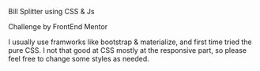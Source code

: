 Bill Splitter using CSS & Js

Challenge by FrontEnd Mentor

I usually use framworks like bootstrap & materialize, and first time tried the pure CSS. I not that good at CSS mostly at the responsive part, so please feel free to change some styles as needed.
